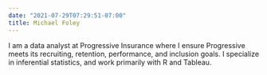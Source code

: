 ```yaml
---
date: "2021-07-29T07:29:51-07:00"
title: Michael Foley
---
```


I am a data analyst at Progressive Insurance where I ensure Progressive meets its recruiting, retention, performance, and inclusion goals. I specialize in inferential statistics, and work primarily with R and Tableau.

